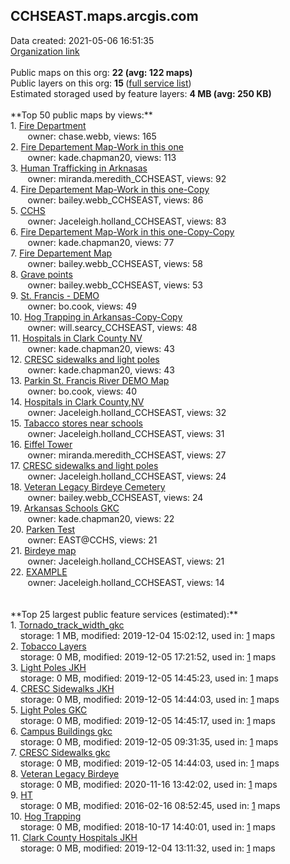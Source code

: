 <h2>CCHSEAST.maps.arcgis.com</h2> Data created: 2021-05-06 16:51:35 <br /><a target='new' href='https://CCHSEAST.maps.arcgis.com'>Organization link</a><br /><br />Public maps on this org: <b>22 (avg: 122 maps)</b><br />Public layers on this org: <b>15 </b>(<a target='new' href='https://services.arcgis.com/3Y3nU9bil83jXQ9K/ArcGIS/rest/services'>full service list</a>)<br />Estimated storaged used by feature layers: <b>4 MB (avg: 250 KB)</b><br /><br />**Top 50 public maps by views:**<br />  1. <a target='new' href='https://www.arcgis.com/home/item.html?id=30c16537243542ae8c2e6c397bd2b11f'>Fire Department</a> <br />  &nbsp;&nbsp;&nbsp;&nbsp; &nbsp;&nbsp;owner: chase.webb, views: 165<br />  2. <a target='new' href='https://www.arcgis.com/home/item.html?id=cbf6bb9f3b414756814fce17b53854e2'>Fire Departement Map-Work in this one</a> <br />  &nbsp;&nbsp;&nbsp;&nbsp; &nbsp;&nbsp;owner: kade.chapman20, views: 113<br />  3. <a target='new' href='https://www.arcgis.com/home/item.html?id=7720eca45bb742d1aedd5c75fcd614f0'>Human Trafficking in Arknasas</a> <br />  &nbsp;&nbsp;&nbsp;&nbsp; &nbsp;&nbsp;owner: miranda.meredith_CCHSEAST, views: 92<br />  4. <a target='new' href='https://www.arcgis.com/home/item.html?id=b6e652b46a7c4608a57c69b8518d0055'>Fire Departement Map-Work in this one-Copy</a> <br />  &nbsp;&nbsp;&nbsp;&nbsp; &nbsp;&nbsp;owner: bailey.webb_CCHSEAST, views: 86<br />  5. <a target='new' href='https://www.arcgis.com/home/item.html?id=986112686c1f4cc7b1566a6901305247'>CCHS</a> <br />  &nbsp;&nbsp;&nbsp;&nbsp; &nbsp;&nbsp;owner: Jaceleigh.holland_CCHSEAST, views: 83<br />  6. <a target='new' href='https://www.arcgis.com/home/item.html?id=f478d78a4b6648c39f92a0a29f8e306d'>Fire Departement Map-Work in this one-Copy-Copy</a> <br />  &nbsp;&nbsp;&nbsp;&nbsp; &nbsp;&nbsp;owner: kade.chapman20, views: 77<br />  7. <a target='new' href='https://www.arcgis.com/home/item.html?id=870e486639e04d67a09f0699cb476549'>Fire Departement Map</a> <br />  &nbsp;&nbsp;&nbsp;&nbsp; &nbsp;&nbsp;owner: bailey.webb_CCHSEAST, views: 58<br />  8. <a target='new' href='https://www.arcgis.com/home/item.html?id=dcb7d18dd2e6411fb8f25b9cc290d716'>Grave points</a> <br />  &nbsp;&nbsp;&nbsp;&nbsp; &nbsp;&nbsp;owner: bailey.webb_CCHSEAST, views: 53<br />  9. <a target='new' href='https://www.arcgis.com/home/item.html?id=8830c4a196674110b004010dbbefc36f'>St. Francis - DEMO</a> <br />  &nbsp;&nbsp;&nbsp;&nbsp; &nbsp;&nbsp;owner: bo.cook, views: 49<br />  10. <a target='new' href='https://www.arcgis.com/home/item.html?id=bbae66b3d08e470f86bc8940d853aa73'>Hog Trapping in Arkansas-Copy-Copy</a> <br />  &nbsp;&nbsp;&nbsp;&nbsp; &nbsp;&nbsp;owner: will.searcy_CCHSEAST, views: 48<br />  11. <a target='new' href='https://www.arcgis.com/home/item.html?id=6ca70f9af1fb40b99cad4d10a34d302e'>Hospitals in Clark County NV</a> <br />  &nbsp;&nbsp;&nbsp;&nbsp; &nbsp;&nbsp;owner: kade.chapman20, views: 43<br />  12. <a target='new' href='https://www.arcgis.com/home/item.html?id=f3cf518b97d843ce884a0d237933a117'>CRESC sidewalks and light poles</a> <br />  &nbsp;&nbsp;&nbsp;&nbsp; &nbsp;&nbsp;owner: kade.chapman20, views: 43<br />  13. <a target='new' href='https://www.arcgis.com/home/item.html?id=f3b2a41bbce44f0f97c5f319ab9f41e7'>Parkin St. Francis River DEMO Map</a> <br />  &nbsp;&nbsp;&nbsp;&nbsp; &nbsp;&nbsp;owner: bo.cook, views: 40<br />  14. <a target='new' href='https://www.arcgis.com/home/item.html?id=4d9498ac390647a58d3d343205754d2b'>Hospitals in Clark County,NV</a> <br />  &nbsp;&nbsp;&nbsp;&nbsp; &nbsp;&nbsp;owner: Jaceleigh.holland_CCHSEAST, views: 32<br />  15. <a target='new' href='https://www.arcgis.com/home/item.html?id=6bac96c0544d4cc38ed188b95411866a'>Tabacco stores near schools</a> <br />  &nbsp;&nbsp;&nbsp;&nbsp; &nbsp;&nbsp;owner: Jaceleigh.holland_CCHSEAST, views: 31<br />  16. <a target='new' href='https://www.arcgis.com/home/item.html?id=c43124cd01254b96ac9ee59ad43a260b'>Eiffel Tower</a> <br />  &nbsp;&nbsp;&nbsp;&nbsp; &nbsp;&nbsp;owner: miranda.meredith_CCHSEAST, views: 27<br />  17. <a target='new' href='https://www.arcgis.com/home/item.html?id=db0508c920564831a0938c64ee1c7f4d'>CRESC sidewalks and light poles</a> <br />  &nbsp;&nbsp;&nbsp;&nbsp; &nbsp;&nbsp;owner: Jaceleigh.holland_CCHSEAST, views: 24<br />  18. <a target='new' href='https://www.arcgis.com/home/item.html?id=25dbc7e388e84c9cb00eefb853010dc2'>Veteran Legacy Birdeye Cemetery</a> <br />  &nbsp;&nbsp;&nbsp;&nbsp; &nbsp;&nbsp;owner: bailey.webb_CCHSEAST, views: 24<br />  19. <a target='new' href='https://www.arcgis.com/home/item.html?id=646abd1c88d24174bf6c7155f2f15c77'>Arkansas Schools GKC</a> <br />  &nbsp;&nbsp;&nbsp;&nbsp; &nbsp;&nbsp;owner: kade.chapman20, views: 22<br />  20. <a target='new' href='https://www.arcgis.com/home/item.html?id=c4c7b5ed4f6f416692148421738e01f4'>Parken Test</a> <br />  &nbsp;&nbsp;&nbsp;&nbsp; &nbsp;&nbsp;owner: EAST@CCHS, views: 21<br />  21. <a target='new' href='https://www.arcgis.com/home/item.html?id=9f9e51b11884415fa1e9e6d2a0c4f701'>Birdeye map</a> <br />  &nbsp;&nbsp;&nbsp;&nbsp; &nbsp;&nbsp;owner: Jaceleigh.holland_CCHSEAST, views: 21<br />  22. <a target='new' href='https://www.arcgis.com/home/item.html?id=c2fbd3c29a2f4f0794ad22525387c4fb'>EXAMPLE</a> <br />  &nbsp;&nbsp;&nbsp;&nbsp; &nbsp;&nbsp;owner: Jaceleigh.holland_CCHSEAST, views: 14<br /><br /><br />**Top 25 largest public feature services (estimated):**<br /> 1. <a target='new' href='https://www.arcgis.com/home/item.html?id=ae2391df791b4c3ca0852ec6c5c51d79'>Tornado_track_width_gkc</a><br /> &nbsp;&nbsp;&nbsp;&nbsp;storage: 1 MB, modified: 2019-12-04 15:02:12,  used in: <a target='new' href='https://ed-ind-tb.s3-us-west-1.amazonaws.com/ADI/ae2391df791b4c3ca0852ec6c5c51d79.html'> 1</a> maps<br /> 2. <a target='new' href='https://www.arcgis.com/home/item.html?id=906738ec59394f78a05f379cda137ba2'>Tobacco Layers</a><br /> &nbsp;&nbsp;&nbsp;&nbsp;storage: 0 MB, modified: 2019-12-05 17:21:52,  used in: <a target='new' href='https://ed-ind-tb.s3-us-west-1.amazonaws.com/ADI/906738ec59394f78a05f379cda137ba2.html'> 1</a> maps<br /> 3. <a target='new' href='https://www.arcgis.com/home/item.html?id=d3c2cac54b54499d82d4a51000766888'>Light Poles JKH</a><br /> &nbsp;&nbsp;&nbsp;&nbsp;storage: 0 MB, modified: 2019-12-05 14:45:23,  used in: <a target='new' href='https://ed-ind-tb.s3-us-west-1.amazonaws.com/ADI/d3c2cac54b54499d82d4a51000766888.html'> 1</a> maps<br /> 4. <a target='new' href='https://www.arcgis.com/home/item.html?id=7065fe6ff9044074a72c199421df7cb3'>CRESC Sidewalks JKH</a><br /> &nbsp;&nbsp;&nbsp;&nbsp;storage: 0 MB, modified: 2019-12-05 14:44:03,  used in: <a target='new' href='https://ed-ind-tb.s3-us-west-1.amazonaws.com/ADI/7065fe6ff9044074a72c199421df7cb3.html'> 1</a> maps<br /> 5. <a target='new' href='https://www.arcgis.com/home/item.html?id=9c6b4d4691b14c98af0905c80c1c06d1'>Light Poles GKC</a><br /> &nbsp;&nbsp;&nbsp;&nbsp;storage: 0 MB, modified: 2019-12-05 14:45:17,  used in: <a target='new' href='https://ed-ind-tb.s3-us-west-1.amazonaws.com/ADI/9c6b4d4691b14c98af0905c80c1c06d1.html'> 1</a> maps<br /> 6. <a target='new' href='https://www.arcgis.com/home/item.html?id=6874ed8d152b44f4abbae1213d42877f'>Campus Buildings gkc</a><br /> &nbsp;&nbsp;&nbsp;&nbsp;storage: 0 MB, modified: 2019-12-05 09:31:35,  used in: <a target='new' href='https://ed-ind-tb.s3-us-west-1.amazonaws.com/ADI/6874ed8d152b44f4abbae1213d42877f.html'> 1</a> maps<br /> 7. <a target='new' href='https://www.arcgis.com/home/item.html?id=d3a3cc31a0c542a388a842a14f59f51e'>CRESC Sidewalks gkc</a><br /> &nbsp;&nbsp;&nbsp;&nbsp;storage: 0 MB, modified: 2019-12-05 14:44:03,  used in: <a target='new' href='https://ed-ind-tb.s3-us-west-1.amazonaws.com/ADI/d3a3cc31a0c542a388a842a14f59f51e.html'> 1</a> maps<br /> 8. <a target='new' href='https://www.arcgis.com/home/item.html?id=9005924e4b504d1185c1fddaa1fe1c62'>Veteran Legacy Birdeye</a><br /> &nbsp;&nbsp;&nbsp;&nbsp;storage: 0 MB, modified: 2020-11-16 13:42:02,  used in: <a target='new' href='https://ed-ind-tb.s3-us-west-1.amazonaws.com/ADI/9005924e4b504d1185c1fddaa1fe1c62.html'> 1</a> maps<br /> 9. <a target='new' href='https://www.arcgis.com/home/item.html?id=eafa141d1d6049efa6cd2b62b377a6e9'>HT</a><br /> &nbsp;&nbsp;&nbsp;&nbsp;storage: 0 MB, modified: 2016-02-16 08:52:45,  used in: <a target='new' href='https://ed-ind-tb.s3-us-west-1.amazonaws.com/ADI/eafa141d1d6049efa6cd2b62b377a6e9.html'> 1</a> maps<br /> 10. <a target='new' href='https://www.arcgis.com/home/item.html?id=a8fccbde4a1d4185bb47ddad92b845d1'>Hog Trapping</a><br /> &nbsp;&nbsp;&nbsp;&nbsp;storage: 0 MB, modified: 2018-10-17 14:40:01,  used in: <a target='new' href='https://ed-ind-tb.s3-us-west-1.amazonaws.com/ADI/a8fccbde4a1d4185bb47ddad92b845d1.html'> 1</a> maps<br /> 11. <a target='new' href='https://www.arcgis.com/home/item.html?id=9358ae16456c4551ad80a8faba5d910c'>Clark County Hospitals JKH</a><br /> &nbsp;&nbsp;&nbsp;&nbsp;storage: 0 MB, modified: 2019-12-04 13:11:32,  used in: <a target='new' href='https://ed-ind-tb.s3-us-west-1.amazonaws.com/ADI/9358ae16456c4551ad80a8faba5d910c.html'> 1</a> maps<br />